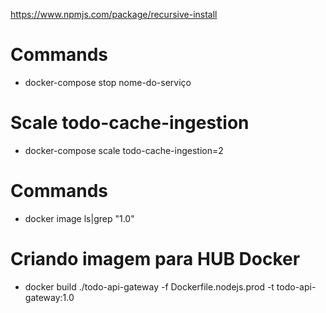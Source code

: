 https://www.npmjs.com/package/recursive-install

# Commands
- docker-compose stop nome-do-serviço

# Scale todo-cache-ingestion
- docker-compose scale todo-cache-ingestion=2

# Commands
- docker image ls|grep "1\.0"

# Criando imagem para HUB Docker
- docker build ./todo-api-gateway -f Dockerfile.nodejs.prod -t todo-api-gateway:1.0
